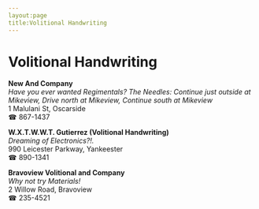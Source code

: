 ```yaml
---
layout:page
title:Volitional Handwriting
---
```

# Volitional Handwriting

**New And Company**  
_Have you ever wanted Regimentals? 
The Needles: Continue just outside at Mikeview, Drive north at Mikeview, Continue south at Mikeview_  
1 Malulani St, Oscarside  
☎ 867-1437



**W.X.T.W.W.T. Gutierrez (Volitional Handwriting)**  
_Dreaming of Electronics?!._  
990 Leicester Parkway, Yankeester  
☎ 890-1341



**Bravoview Volitional and Company**  
_Why not try Materials!_  
2 Willow Road, Bravoview  
☎ 235-4521



